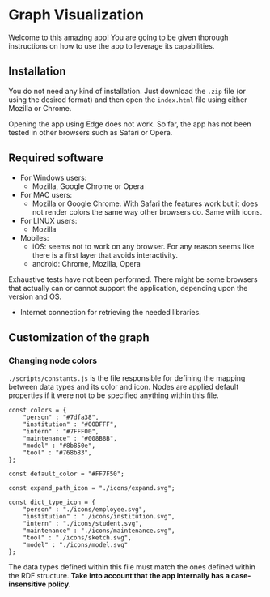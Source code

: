 # Graph Visualization

Welcome to this amazing app! You are going to be given thorough instructions on how to use the app to leverage its capabilities.

## Installation

You do not need any kind of installation. Just download the `.zip` file (or using the desired format) and then open the `index.html` file using either
Mozilla or Chrome.

Opening the app using Edge does not work. So far, the app has not been tested in other browsers such as Safari or Opera.

## Required software

- For Windows users:
    - Mozilla, Google Chrome or Opera
- For MAC users:
    - Mozilla or Google Chrome. With Safari the features work but it does not render colors the same way other browsers do. Same with icons.
- For LINUX users:
    - Mozilla
- Mobiles:
    - iOS: seems not to work on any browser. For any reason seems like there is a first layer that avoids interactivity.
    - android: Chrome, Mozilla, Opera

Exhaustive tests have not been performed. There might be some browsers that actually can or cannot support the application, depending upon the version and OS.

- Internet connection for retrieving the needed libraries.

## Customization of the graph

### Changing node colors

`./scripts/constants.js` is the file responsible for defining the mapping between data types and its color and icon. Nodes are applied default properties if it were not to be specified anything within this file.


```
const colors = {
    "person" : "#7dfa38",
    "institution" : "#00BFFF",
    "intern" : "#7FFF00",
    "maintenance" : "#008B8B",
    "model" : "#8b850e",
    "tool" : "#768b83",
};

const default_color = "#FF7F50";

const expand_path_icon = "./icons/expand.svg";

const dict_type_icon = {
    "person" : "./icons/employee.svg",
    "institution" : "./icons/institution.svg",
    "intern" : "./icons/student.svg",
    "maintenance" : "./icons/maintenance.svg",
    "tool" : "./icons/sketch.svg",
    "model" : "./icons/model.svg"
};
```

The data types defined within this file must match the ones defined within the RDF structure. **Take into account that the app internally has a case-insensitive policy.**
